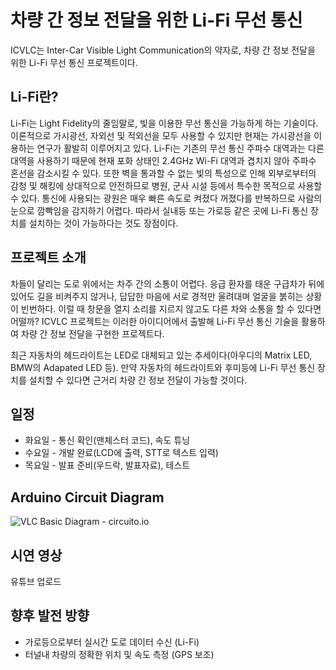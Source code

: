 # 차량 간 정보 전달을 위한 Li-Fi 무선 통신

ICVLC는 Inter-Car Visible Light Communication의 약자로, 차량 간 정보 전달을 위한 Li-Fi 무선 통신 프로젝트이다.

## Li-Fi란?

Li-Fi는 Light Fidelity의 줄임말로, 빛을 이용한 무선 통신을 가능하게 하는 기술이다.
이론적으로 가시광선, 자외선 및 적외선을 모두 사용할 수 있지만 현재는 가시광선을 이용하는 연구가 활발히 이루어지고 있다.
Li-Fi는 기존의 무선 통신 주파수 대역과는 다른 대역을 사용하기 때문에 현재 포화 상태인 2.4GHz Wi-Fi 대역과 겹치지 않아 주파수 혼선을 감소시킬 수 있다.
또한 벽을 통과할 수 없는 빛의 특성으로 인해 외부로부터의 감청 및 해킹에 상대적으로 안전하므로 병원, 군사 시설 등에서 특수한 목적으로 사용할 수 있다.
통신에 사용되는 광원은 매우 빠른 속도로 켜졌다 꺼졌다를 반복하므로 사람의 눈으로 깜빡임을 감지하기 어렵다.
따라서 실내등 또는 가로등 같은 곳에 Li-Fi 통신 장치를 설치하는 것이 가능하다는 것도 장점이다.

## 프로젝트 소개

차들이 달리는 도로 위에서는 차주 간의 소통이 어렵다.
응급 환자를 태운 구급차가 뒤에 있어도 길을 비켜주지 않거나, 답답한 마음에 서로 경적만 울려대며
얼굴을 붉히는 상황이 빈번하다.
이럴 때 창문을 열지 소리를 지르지 않고도 다른 차와 소통을 할 수 있다면 어떨까?
ICVLC 프로젝트는 이러한 아이디어에서 출발해 Li-Fi 무선 통신 기술을 활용하여 차량 간 정보 전달을 구현한 프로젝트다.

최근 자동차의 헤드라이트는 LED로 대체되고 있는 추세이다(아우디의 Matrix LED, BMW의 Adapated LED 등).
만약 자동차의 헤드라이트와 후미등에 Li-Fi 무선 통신 장치를 설치할 수 있다면
근거리 차량 간 정보 전달이 가능할 것이다.

## 일정

- 화요일 - 통신 확인(맨체스터 코드), 속도 튜닝
- 수요일 - 개발 완료(LCD에 출력, STT로 텍스트 입력)
- 목요일 - 발표 준비(우드락, 발표자료), 테스트

## Arduino Circuit Diagram
![VLC Basic Diagram - circuito.io](https://user-images.githubusercontent.com/14247340/67360934-2c678680-f5a2-11e9-9c0d-18845fe25af1.png)

## 시연 영상

유튜브 업로드

## 향후 발전 방향

- 가로등으로부터 실시간 도로 데이터 수신 (Li-Fi)
- 터널내 차량의 정확한 위치 및 속도 측정 (GPS 보조)

